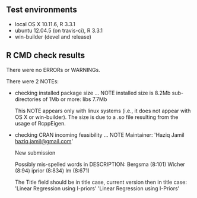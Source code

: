 ## Test environments
* local OS X 10.11.6, R 3.3.1
* ubuntu 12.04.5 (on travis-ci), R 3.3.1
* win-builder (devel and release)

## R CMD check results
There were no ERRORs or WARNINGs. 

There were 2 NOTEs:

* checking installed package size ... NOTE
  installed size is  8.2Mb
  sub-directories of 1Mb or more:
    libs   7.7Mb 
  
  This NOTE appears only with linux systems (i.e., it does not appear with OS X or win-builder). The size is due to a .so file resulting from the usage of RcppEigen.

* checking CRAN incoming feasibility ... NOTE
  Maintainer: 'Haziq Jamil <haziq.jamil@gmail.com>'
  
  New submission
  
  Possibly mis-spelled words in DESCRIPTION:
    Bergsma (8:101)
    Wicher (8:94)
    iprior (8:834)
    lm (8:671)
    
  The Title field should be in title case, current version then in title case: 
  'Linear Regression using I-priors'
  'Linear Regression using I-Priors'
